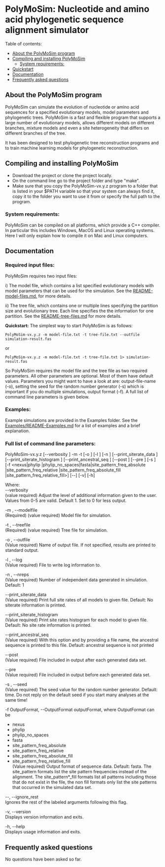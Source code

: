 # PolyMoSim: Nucleotide and amino acid phylogenetic sequence alignment simulator

Table of contents:

- [About the PolyMoSim program](#about-the-PolyMoSim-package)
- [Compiling and installing PolyMoSim](#compiling-and-installing)
  * [System requirements:](#system-requirements)
- [Quickstart](#quickstart)
- [Documentation](#documentation)
- [Frequently asked questions](#Frequently-aksed-questions)

## About the PolyMoSim program <a id="about-the-PolyMoSim-package"></a>

PolyMoSim can simulate the evolution of nucleotide or amino acid sequences for a specified evolutionary models, model parameters and phylogenetic trees. PolyMoSim is a fast and flexible program that supports a large number of evolutionary models, allows different models on different branches, mixture models and even a site heterogeneity that differs on different branches of the tree.

It has been designed to test phylogenetic tree reconstruction programs and to train machine learning models for phylogenetic reconstruction.

## Compiling and installing PolyMoSim <a id="compiling-and-installing"></a>
- Download the project or clone the project locally.
- On the command line go to the project folder and type "make".
- Make sure that you copy the PolyMoSim-vx.y.z program to a folder that is listed in your $PATH variable so that your system can always find it, copy it to the folder you want to use it from or specify the full path to the program.

### System requirements:  <a id="system-requirements"></a>
PolyMoSim can be compiled on all platforms, which provide a C++ compiler.
In particular this includes Windows, MacOS and Linux operating systems.
Here I will only explain how to compile it on Mac and Linux computers.

## Documentation <a id="documentation"></a>

### Required input files:
PolyMoSim requires two input files: 

i) The model file, which contains a list specified evolutionary models with model parameters that can be used for the simulation. See the [README-model-files.md.](README-model-files.md) for more details. 

ii) The tree file, which contains one or multiple lines specifying the partition size and evolutionary tree. Each line specifies the the information for one partition.
See the [README-tree-files.md](README-tree-files.md) for more details.

**Quickstart:**
The simplest way to start PolyMoSim is as follows:
```
PolyMoSim-vx.y.z -m model-file.txt -t tree-file.txt --outfile simulation-result.fas
```
or
```
PolyMoSim-vx.y.z -m model-file.txt -t tree-file.txt 1> simulation-result.fas
```

So PolyMoSim requires the model file and the tree file as two required parameters. 
All other parameters are optional. Most of them have default values. Parameters you might want to have a look at are:
output-file-name (-o), setting the seed for the random number generator (-s) which is important if you do multiple simulations, output format (-f).
A full list of command line parameters is given below.


### Examples:
Example simulations are provided in the Examples folder. See the [Examples/README-Examples.md](Examples/README-Examples.md) for a list of examples and a brief explanation.

### Full list of command line parameters:
PolyMoSim-vx.y.z  [--verbosity <integer>] -m <string> -t <string> [-o <string>] [-l <string>] [-n <unsigned>]
[--print_siterate_data <string>]
[--print_siterate_histogram <string>]
[--print_ancestral_seq <string>] [--post <string>]
[--pre <string>] [-s <unsigned int>] [-f <nexus|phylip
|phylip_no_spaces|fasta|site_pattern_freq_absolute
|site_pattern_freq_relative
|site_pattern_freq_absolute_fill
|site_pattern_freq_relative_fill>] [--] [-v] [-h]  


Where:   
--verbosity <integer>  
(value required)  Adjust the level of additional information given to the user. Values from 0-5 are valid. Default 1. Set to 0 for less
output.  

-m <string>,  --modelfile <string>  
(Required)  (value required)  Model file for simulation.  

-t <string>,  --treefile <string>  
(Required)  (value required)  Tree file for simulation.  

-o <string>,  --outfile <string>  
(Value required)  Name of output file. If not specified, results are printed to standard output.  

-l <string>,  --log <string>  
(Value required)  File to write log information to.  

-n <unsigned>,  --nreps <unsigned>  
(Value required)  Number of independent data generated in simulation.
Default: 1  

--print_siterate_data <string>  
(Value required)  Print full site rates of all models to given file.
Default: No siterate information is printed.  

--print_siterate_histogram <string>  
(Value required)  Print site rates histogram for each model to given file. Default: No site rate information is printed.  

--print_ancestral_seq <string>  
(Value required)  With this option and by providing a file name, the ancestral sequence is printed to this file. Default: ancestral
sequence is not printed  

--post <string>  
(Value required)  File included in output after each generated data
set.  

--pre <string>  
(Value required)  File included in output before each generated data
set.  

-s <unsigned int>,  --seed <unsigned int>  
(Value required)  The seed value for the random number generator.
Default: time. Do not reply on the default seed if you start many analyses at the same time!

-f OutputFormat, --OutputFormat outputFormat,
where OutputFormat can be
- nexus
- phylip
- phylip_no_spaces
- fasta
- site_pattern_freq_absolute
- site_pattern_freq_relative
- site_pattern_freq_absolute_fill
- site_pattern_freq_relative_fill  
(Value required)  Output format of sequence data. Default: fasta. The
site_pattern formats list the site pattern frequencies instead of the alignment. The site_pattern*_fill formats list all patterns including those that do not exist in the file, the non
fill formats only list the site patterns that occurred in the simulated data set.

--,  --ignore_rest  
Ignores the rest of the labeled arguments following this flag.  

-v,  --version  
Displays version information and exits.  

-h,  --help  
Displays usage information and exits.  


## Frequently asked questions <a id="Frequently-aksed-questions"></a>
No questions have been asked so far.
